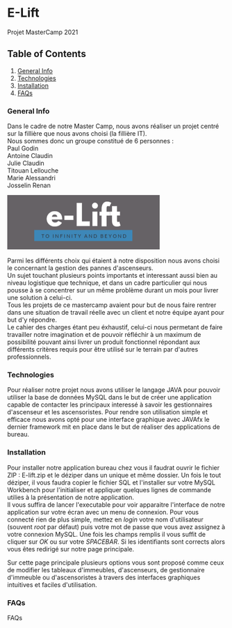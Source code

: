 # E-Lift
Projet MasterCamp 2021

## Table of Contents
1. [General Info](#general-info)
2. [Technologies](#technologies)
3. [Installation](#installation)
4. [FAQs](#faqs)


<a name="general-info"></a>
### General Info

Dans le cadre de notre Master Camp, nous avons réaliser un projet centré sur la fillière que nous avons choisi (la fillière IT).  
Nous sommes donc un groupe constitué de 6 personnes :  
Paul Godin  
Antoine Claudin  
Julie Claudin  
Titouan Lellouche  
Marie Alessandri  
Josselin Renan  

![Image text](/img/E-LIFT.png)

Parmi les différents choix qui étaient à notre disposition nous avons choisi le concernant la gestion des pannes d'ascenseurs.  
Un sujet touchant plusieurs points importants et interessant aussi bien au niveau logistique que technique, et dans un cadre particulier qui nous pousse à se concentrer sur un même problème durant un mois pour livrer une solution à celui-ci.  
Tous les projets de ce mastercamp avaient pour but de nous faire rentrer dans une situation de travail réelle avec un client et notre équipe ayant pour but d'y répondre.  
Le cahier des charges étant peu éxhaustif, celui-ci nous permetant de faire travailler notre imagination et de pouvoir réfléchir à un maximum de possibilité pouvant ainsi livrer un produit fonctionnel répondant aux différents critères requis pour être utilisé sur le terrain par d'autres professionnels.

<a name="technologies"></a>
### Technologies

Pour réaliser notre projet nous avons utiliser le langage JAVA pour pouvoir utiliser la base de données MySQL dans le but de créer une application capable de contacter les principaux interessé à savoir les gestionnaires d'ascenseur et les ascensoristes. Pour rendre son utilisation simple et efficace nous avons opté pour une interface graphique avec JAVAfx le dernier framework mit en place dans le but de réaliser des applications de bureau.

<a name="installation"></a>
### Installation

Pour installer notre application bureau chez vous il faudrat ouvrir le fichier ZIP : E-lift.zip et le déziper dans un unique et même dossier. Un fois le tout déziper, il vous faudra copier le fichier SQL et l'installer sur votre MySQL Workbench pour l'initialiser et appliquer quelques lignes de commande utilies à la présentation de notre application.  
Il vous suffira de lancer l'executable pour voir apparaitre l'interface de notre application sur votre écran avec un menu de connexion. Pour vous connecté rien de plus simple, mettez en *login* votre nom d'utilisateur (souvent *root* par défaut) puis votre mot de passe que vous avez assignez à votre connexion MySQL. Une fois les champs remplis il vous suffit de cliquer sur _OK_ ou sur votre _SPACEBAR_. Si les identifiants sont corrects alors vous êtes redirigé sur notre page principale.  

Sur cette page principale plusieurs options vous sont proposé comme ceux de modifier les tableaux d'immeubles, d'ascenseurs, de gestionnaire d'immeuble ou d'ascensoristes à travers des interfaces graphiques intuitives et faciles d'utilisation.

<a name="faqs"></a>
### FAQs

FAQs
